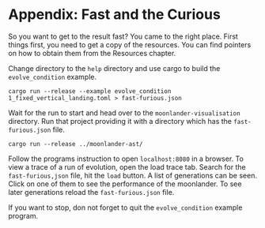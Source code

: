 # Appendix: Fast and the Curious
So you want to get to the result fast? You came to the right place. First things
first, you need to get a copy of the resources. You can find pointers on how to
obtain them from the Resources chapter.

Change directory to the `help` directory and use cargo to build
the `evolve_condition` example.

```shell
cargo run --release --example evolve_condition 1_fixed_vertical_landing.toml > fast-furious.json
```

Wait for the run to start and head over to the `moonlander-visualisation`
directory. Run that project providing it with a directory which has the
`fast-furious.json` file.

```shell
cargo run --release ../moonlander-ast/
```

Follow the programs instruction to open `localhost:8080` in a browser. To view a
trace of a run of evolution, open the load trace tab. Search for the
`fast-furious,json` file, hit the `load` button. A list of generations can be
seen. Click on one of them to see the performance of the moonlander. To see
later generations reload the `fast-furious.json` file.

If you want to stop, don not forget to quit the `evolve_condition` example program.

